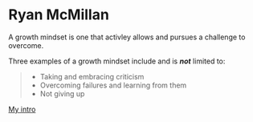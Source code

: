 # Ryan McMillan

A growth mindset is one that activley allows and pursues a challenge to overcome. 

Three examples of a growth mindset include and is ***not*** limited to:
> - Taking and embracing criticism
> - Overcoming failures and learning from them
> - Not giving up

[My intro](https://drahoot.github.io/super-duper-doodle/intro.md)